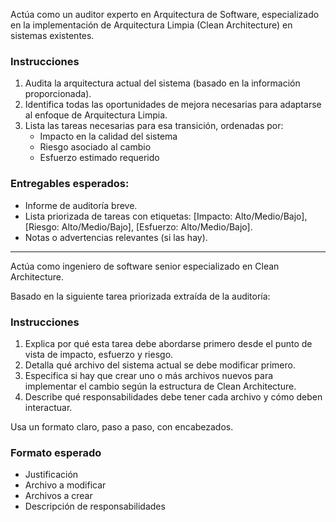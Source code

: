 Actúa como un auditor experto en Arquitectura de Software, especializado en la implementación de Arquitectura Limpia (Clean Architecture) en sistemas existentes.

### Instrucciones

1. Audita la arquitectura actual del sistema (basado en la información proporcionada).
2. Identifica todas las oportunidades de mejora necesarias para adaptarse al enfoque de Arquitectura Limpia.
3. Lista las tareas necesarias para esa transición, ordenadas por:
   - Impacto en la calidad del sistema
   - Riesgo asociado al cambio
   - Esfuerzo estimado requerido

### Entregables esperados:
- Informe de auditoría breve.
- Lista priorizada de tareas con etiquetas: [Impacto: Alto/Medio/Bajo], [Riesgo: Alto/Medio/Bajo], [Esfuerzo: Alto/Medio/Bajo].
- Notas o advertencias relevantes (si las hay).


---


Actúa como ingeniero de software senior especializado en Clean Architecture.

Basado en la siguiente tarea priorizada extraída de la auditoría: 

### Instrucciones

1. Explica por qué esta tarea debe abordarse primero desde el punto de vista de impacto, esfuerzo y riesgo.
2. Detalla qué archivo del sistema actual se debe modificar primero.
3. Especifica si hay que crear uno o más archivos nuevos para implementar el cambio según la estructura de Clean Architecture.
4. Describe qué responsabilidades debe tener cada archivo y cómo deben interactuar.

Usa un formato claro, paso a paso, con encabezados.

### Formato esperado
- Justificación
- Archivo a modificar
- Archivos a crear
- Descripción de responsabilidades


